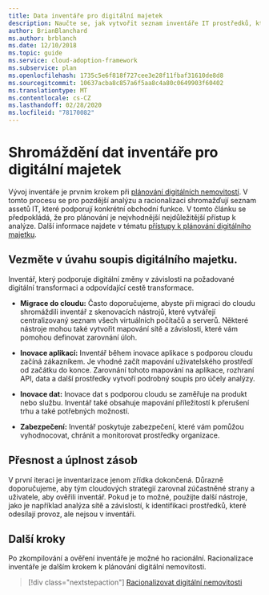 ```yaml
---
title: Data inventáře pro digitální majetek
description: Naučte se, jak vytvořit seznam inventáře IT prostředků, který podporuje konkrétní obchodní funkce pro pozdější analýzu a racionalizaci.
author: BrianBlanchard
ms.author: brblanch
ms.date: 12/10/2018
ms.topic: guide
ms.service: cloud-adoption-framework
ms.subservice: plan
ms.openlocfilehash: 1735c5e6f818f727cee3e28f11fbaf31610de8d8
ms.sourcegitcommit: 10637acba8c857a6f5aa8c4a80c0649903f60402
ms.translationtype: MT
ms.contentlocale: cs-CZ
ms.lasthandoff: 02/28/2020
ms.locfileid: "78170082"
---
```

# <a name="gather-inventory-data-for-a-digital-estate"></a>Shromáždění dat inventáře pro digitální majetek

Vývoj inventáře je prvním krokem při [plánování digitálních nemovitostí](./index.md). V tomto procesu se pro pozdější analýzu a racionalizaci shromažďují seznam assetů IT, které podporují konkrétní obchodní funkce. V tomto článku se předpokládá, že pro plánování je nejvhodnější nejdůležitější přístup k analýze. Další informace najdete v tématu [přístupy k plánování digitálního majetku](./approach.md).

## <a name="take-inventory-of-a-digital-estate"></a>Vezměte v úvahu soupis digitálního majetku.

Inventář, který podporuje digitální změny v závislosti na požadované digitální transformaci a odpovídající cestě transformace.

- **Migrace do cloudu:**  Často doporučujeme, abyste při migraci do cloudu shromáždili inventář z skenovacích nástrojů, které vytvářejí centralizovaný seznam všech virtuálních počítačů a serverů. Některé nástroje mohou také vytvořit mapování sítě a závislosti, které vám pomohou definovat zarovnání úloh.

- **Inovace aplikací:** Inventář během inovace aplikace s podporou cloudu začíná zákazníkem. Je vhodné začít mapování uživatelského prostředí od začátku do konce. Zarovnání tohoto mapování na aplikace, rozhraní API, data a další prostředky vytvoří podrobný soupis pro účely analýzy.

- **Inovace dat:** Inovace dat s podporou cloudu se zaměřuje na produkt nebo službu. Inventář také obsahuje mapování příležitostí k přerušení trhu a také potřebných možností.

- **Zabezpečení:** Inventář poskytuje zabezpečení, které vám pomůžou vyhodnocovat, chránit a monitorovat prostředky organizace.

## <a name="accuracy-and-completeness-of-an-inventory"></a>Přesnost a úplnost zásob

V první iteraci je inventarizace jenom zřídka dokončená. Důrazně doporučujeme, aby tým cloudových strategií zarovnal zúčastněné strany a uživatele, aby ověřili inventář. Pokud je to možné, použijte další nástroje, jako je například analýza sítě a závislostí, k identifikaci prostředků, které odesílají provoz, ale nejsou v inventáři.

## <a name="next-steps"></a>Další kroky

Po zkompilování a ověření inventáře je možné ho racionální. Racionalizace inventáře je dalším krokem k plánování digitální nemovitosti.

> [!div class="nextstepaction"]
> [Racionalizovat digitální nemovitosti](./rationalize.md)
